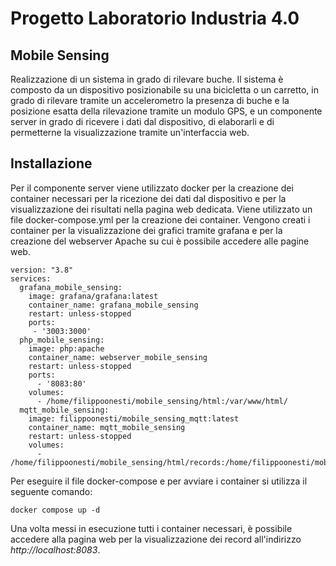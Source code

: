 # Progetto Laboratorio Industria 4.0

## Mobile Sensing

Realizzazione di un sistema in grado di rilevare buche. 
Il sistema è composto da un dispositivo posizionabile su una bicicletta o un carretto, in grado di rilevare tramite un accelerometro la presenza di buche e la posizione esatta della rilevazione tramite un modulo GPS, e un componente server in grado di ricevere i dati dal dispositivo, di elaborarli e di permetterne la visualizzazione tramite un'interfaccia web.

## Installazione

Per il componente server viene utilizzato docker per la creazione dei container necessari per la ricezione dei dati dal dispositivo e per la visualizzazione dei risultati nella pagina web dedicata.
Viene utilizzato un file docker-compose.yml per la creazione dei container. Vengono creati i container per la visualizzazione dei grafici tramite grafana e per la creazione del webserver Apache su cui è possibile accedere alle pagine web. 

```
version: "3.8"
services:
  grafana_mobile_sensing:
    image: grafana/grafana:latest
    container_name: grafana_mobile_sensing
    restart: unless-stopped
    ports:
     - '3003:3000'
  php_mobile_sensing:
    image: php:apache
    container_name: webserver_mobile_sensing
    restart: unless-stopped
    ports:
      - '8083:80'
    volumes:
      - /home/filippoonesti/mobile_sensing/html:/var/www/html/
  mqtt_mobile_sensing:
    image: filippoonesti/mobile_sensing_mqtt:latest
    container_name: mqtt_mobile_sensing
    restart: unless-stopped
    volumes:
      - /home/filippoonesti/mobile_sensing/html/records:/home/filippoonesti/mobile_sensing/html/records
```

Per eseguire il file docker-compose e per avviare i container si utilizza il seguente comando:

```
docker compose up -d
```

Una volta messi in esecuzione tutti i container necessari, è possibile accedere alla pagina web per la visualizzazione dei record all'indirizzo *http://localhost:8083*.

